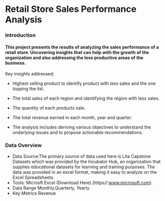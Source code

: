 # Retail Store Sales Performance Analysis
### Introduction
#### This project presents the results of analyzing the sales performance of a retail store. Uncovering insights that can help with the growth of the organization and also addressing the less productive areas of the business.

Key insights addressed;

- Highest selling product to identify product with less sales and the one topping the list.

- The total sales of each region and identifying the region with less sales.
- The quantity of each products sale.
- The total revenue earned in each month, year and quarter.
- The analysis includes deriving various objectives to understand the underlying issues and to propose actionable recommendations.

### Data Overview
- Data Source:The primary source of data used here is Lita Capstone Datasets which was provided by the Incubator Hub, an organization that supplies educational datasets for learning and training purposes. The data was provided in an excel format, making it easy to analyze on the Excel Spreadsheets.
- Tools: Microsft Excel (Download Here).(https//:www.microsoft.com).
- Data Range Monthly,Quarterly, Yearly
- Key Metrics Revenue


